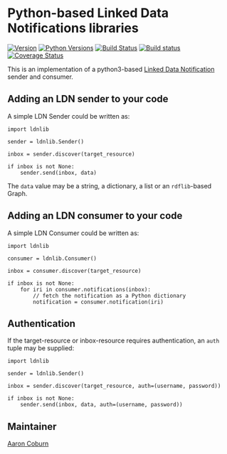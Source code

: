 # Python-based Linked Data Notifications libraries

[![Version](https://img.shields.io/pypi/v/py-ldnlib.svg)](https://pypi.python.org/pypi/py-ldnlib)
[![Python Versions](https://img.shields.io/pypi/pyversions/py-ldnlib.svg)](https://pypi.python.org/pypi/py-ldnlib)
[![Build Status](https://travis-ci.com/trellis-ldp/py-ldnlib.svg?branch=master)](https://travis-ci.com/trellis-ldp/py-ldnlib)
[![Build status](https://ci.appveyor.com/api/projects/status/m7tl8ak46ihteouo?svg=true)](https://ci.appveyor.com/project/acoburn/py-ldnlib)
[![Coverage Status](https://coveralls.io/repos/github/trellis-ldp/py-ldnlib/badge.svg?branch=master)](https://coveralls.io/github/trellis-ldp/py-ldnlib?branch=master)

This is an implementation of a python3-based [Linked Data Notification](https://www.w3.org/TR/ldn/) sender and consumer.


## Adding an LDN sender to your code

A simple LDN Sender could be written as:

```
import ldnlib

sender = ldnlib.Sender()

inbox = sender.discover(target_resource)

if inbox is not None:
    sender.send(inbox, data)
```

The `data` value may be a string, a dictionary, a list or an `rdflib`-based Graph.


## Adding an LDN consumer to your code

A simple LDN Consumer could be written as:

```
import ldnlib

consumer = ldnlib.Consumer()

inbox = consumer.discover(target_resource)

if inbox is not None:
    for iri in consumer.notifications(inbox):
        // fetch the notification as a Python dictionary
        notification = consumer.notification(iri)
```


## Authentication

If the target-resource or inbox-resource requires authentication, an `auth` tuple may be supplied:

```
import ldnlib

sender = ldnlib.Sender()

inbox = sender.discover(target_resource, auth=(username, password))

if inbox is not None:
    sender.send(inbox, data, auth=(username, password))
```


## Maintainer

[Aaron Coburn](https://github.com/acoburn)

